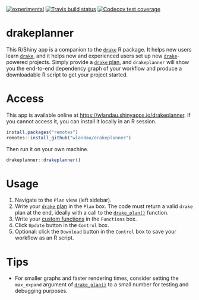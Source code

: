 
<!-- Run the Makefile to generate the README.md files from README.Rmd. -->

[![experimental](https://img.shields.io/badge/stability-experimental-orange.svg)](https://github.com/orangemug/stability-badges#experimental)
[![Travis build
status](https://travis-ci.org/wlandau/drakeplanner.svg?branch=main)](https://travis-ci.org/wlandau/drakeplanner)
[![Codecov test
coverage](https://codecov.io/gh/wlandau/drakeplanner/branch/main/graph/badge.svg)](https://codecov.io/gh/wlandau/drakeplanner?branch=main)

# drakeplanner

This R/Shiny app is a companion to the
[`drake`](https://github.com/ropensci/drake) R package. It helps new
users learn [`drake`](https://github.com/ropensci/drake), and it helps
new and experienced users set up new
[`drake`](https://github.com/ropensci/drake)-powered projects. Simply
provide a [`drake` plan](https://books.ropensci.org/drake/plans.html),
and `drakeplanner` will show you the end-to-end dependency graph of your
workflow and produce a downloadable R script to get your project
started.

# Access

This app is available online at
<https://wlandau.shinyapps.io/drakeplanner>. If you cannot access it,
you can install it locally in an R session.

``` r
install.packages("remotes")
remotes::install_github("wlandau/drakeplanner")
```

Then run it on your own machine.

``` r
drakeplanner::drakeplanner()
```

# Usage

1.  Navigate to the `Plan` view (left sidebar).
2.  Write your [`drake`
    plan](https://books.ropensci.org/drake/plans.html) in the `Plan`
    box. The code must return a valid `drake` plan at the end, ideally
    with a call to the
    [`drake_plan()`](https://ropensci.github.io/drake/reference/drake_plan.html)
    function.
3.  Write your [custom
    functions](https://books.ropensci.org/drake/plans.html) in the
    `Functions` box.
4.  Click `Update` button in the `Control` box.
5.  Optional: click the `Download` button in the `Control` box to save
    your workflow as an R script.

# Tips

  - For smaller graphs and faster rendering times, consider setting the
    `max_expand` argument of
    [`drake_plan()`](https://ropensci.github.io/drake/reference/drake_plan.html)
    to a small number for testing and debugging purposes.
